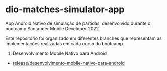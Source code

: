 # dio-matches-simulator-app
App Android Nativo de simulação de partidas, desenvolvido durante o bootcamp Santander Mobile Developer 2022.

Este repositório foi organizado em diferentes branches que representam as implementações realizadas em cada curso do bootcamp.

1. Desenvolvimento Mobile Nativo para Android
  - [release/desenvolvimento-mobile-nativo-para-android](https://github.com/lucastsan/dio-matches-simulator-app/tree/release/desenvolvimento-mobile-nativo-para-android)
